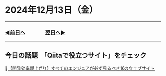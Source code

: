 # 2024年12月13日（金）

---

### [◀️前日へ](https://github.com/yuasys/chatty-journal/blob/main/2024/12/2024-12-12.md)&emsp;&emsp;&emsp;&emsp;[翌日へ▶️](https://github.com/yuasys/chatty-journal/blob/main/2024/12/2024-12-14.md)

---

## 今日の話題　「Qiitaで役立つサイト」をチェック

📌[【開発効率爆上がり】すべてのエンジニアが必ず見るべき16のウェブサイト](https://qiita.com/ken1041/items/c975b346d43a575e946d)
